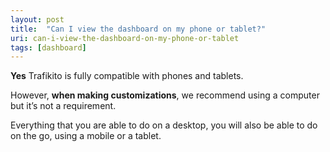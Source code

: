 ```yaml
---
layout: post
title:  "Can I view the dashboard on my phone or tablet?"
uri: can-i-view-the-dashboard-on-my-phone-or-tablet
tags: [dashboard]
---
```


**Yes** Trafikito is fully compatible with phones and tablets.

<!--more-->

However, **when making customizations**, we recommend using a computer but it’s not a requirement. 

Everything that you are able to do on a desktop, you will also be able to do on the go, using a mobile or a tablet.